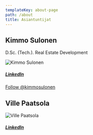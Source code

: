 ```yaml
---
templateKey: about-page
path: /about
title: Asiantuntijat
---
```

## Kimmo Sulonen

D.Sc. (Tech.). Real Estate Development

![Kimmo Sulonen](/img/kimmo.png "Kimmo Sulonen")

##### [LinkedIn](https://www.linkedin.com/in/ksulonen/)

<a class="twitter-follow-button"
  href="https://twitter.com/KimmoSulonen"
  data-size="large">
Follow @kimmosulonen</a>

## Ville Paatsola

![Ville Paatsola](/img/ville.png "Ville Paatsola")

##### [LinkedIn](https://fi.linkedin.com/in/ville-paatsola-1585661b8)